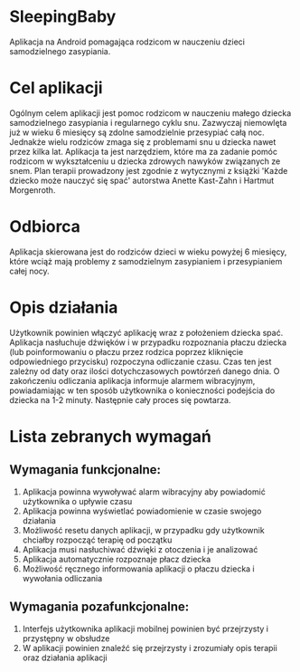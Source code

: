 # SleepingBaby
Aplikacja na Android pomagająca rodzicom w nauczeniu dzieci samodzielnego zasypiania.

# Cel aplikacji
Ogólnym celem aplikacji jest pomoc rodzicom w nauczeniu małego dziecka samodzielnego zasypiania i regularnego cyklu snu. Zazwyczaj niemowlęta już w wieku 6 miesięcy są zdolne samodzielnie przesypiać całą noc. Jednakże wielu rodziców zmaga się z problemami snu u dziecka nawet przez kilka lat. Aplikacja ta jest narzędziem, które ma za zadanie pomóc rodzicom w wykształceniu u dziecka zdrowych nawyków związanych ze snem. Plan terapii prowadzony jest zgodnie z wytycznymi z książki 'Każde dziecko może nauczyć się spać' autorstwa Anette Kast-Zahn i Hartmut Morgenroth.

# Odbiorca
Aplikacja skierowana jest do rodziców dzieci w wieku powyżej 6 miesięcy, które wciąż mają problemy z samodzielnym zasypianiem i przesypianiem całej nocy.

# Opis działania
Użytkownik powinien włączyć aplikację wraz z położeniem dziecka spać. Aplikacja nasłuchuje dźwięków i w przypadku rozpoznania płaczu dziecka (lub poinformowaniu o płaczu przez rodzica poprzez kliknięcie odpowiedniego przycisku) rozpoczyna odliczanie czasu. Czas ten jest zależny od daty oraz ilości dotychczasowych powtórzeń danego dnia. O zakończeniu odliczania aplikacja informuje alarmem wibracyjnym, powiadamiając w ten sposób użytkownika o konieczności podejścia do dziecka na 1-2 minuty. Następnie cały proces się powtarza.

# Lista zebranych wymagań
## Wymagania funkcjonalne:
1. Aplikacja powinna wywoływać alarm wibracyjny aby powiadomić użytkownika o upływie czasu
2. Aplikacja powinna wyświetlać powiadomienie w czasie swojego działania
3. Możliwość resetu danych aplikacji, w przypadku gdy użytkownik chciałby rozpocząć terapię od początku
4. Aplikacja musi nasłuchiwać dźwięki z otoczenia i je analizować
5. Aplikacja automatycznie rozpoznaje płacz dziecka
6. Możliwość ręcznego informowania aplikacji o płaczu dziecka i wywołania odliczania

## Wymagania pozafunkcjonalne:
1. Interfejs użytkownika aplikacji mobilnej powinien być przejrzysty i przystępny w obsłudze
2. W aplikacji powinien znaleźć się przejrzysty i zrozumiały opis terapii oraz działania aplikacji
